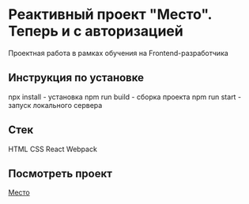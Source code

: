 # Реактивный проект "Место". Теперь и с авторизацией

Проектная работа в рамках обучения на Frontend-разработчика

## Инструкция по установке

npx install - установка
npm run build - сборка проекта
npm run start - запуск локального сервера

## Стек

HTML
CSS
React
Webpack

## Посмотреть проект
[Место](https://zuevec.github.io/react-mesto-auth/)